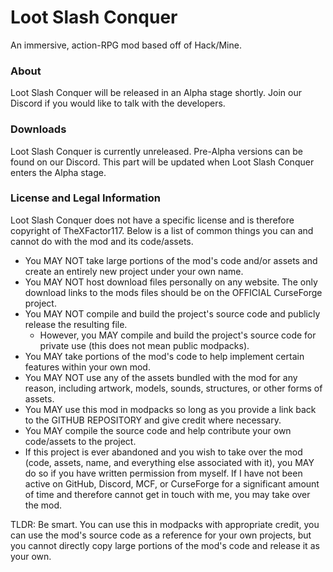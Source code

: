 # Loot Slash Conquer
An immersive, action-RPG mod based off of Hack/Mine.

### About
Loot Slash Conquer will be released in an Alpha stage shortly. Join our Discord if you would like to talk with the developers.

### Downloads
Loot Slash Conquer is currently unreleased. Pre-Alpha versions can be found on our Discord. This part will be updated when Loot Slash Conquer enters the Alpha stage.

### License and Legal Information
Loot Slash Conquer does not have a specific license and is therefore copyright of TheXFactor117. Below is a list of common things you can and cannot do with the mod and its code/assets.

* You MAY NOT take large portions of the mod's code and/or assets and create an entirely new project under your own name.
* You MAY NOT host download files personally on any website. The only download links to the mods files should be on the OFFICIAL CurseForge project.
* You MAY NOT compile and build the project's source code and publicly release the resulting file.
  * However, you MAY compile and build the project's source code for private use (this does not mean public modpacks).
* You MAY take portions of the mod's code to help implement certain features within your own mod.
* You MAY NOT use any of the assets bundled with the mod for any reason, including artwork, models, sounds, structures, or other forms of assets.
* You MAY use this mod in modpacks so long as you provide a link back to the GITHUB REPOSITORY and give credit where necessary.
* You MAY compile the source code and help contribute your own code/assets to the project.
* If this project is ever abandoned and you wish to take over the mod (code, assets, name, and everything else associated with it), you MAY do so if you have written permission from myself. If I have not been active on GitHub, Discord, MCF, or CurseForge for a significant amount of time and therefore cannot get in touch with me, you may take over the mod.

TLDR: Be smart. You can use this in modpacks with appropriate credit, you can use the mod's source code as a reference for your own projects, but you cannot directly copy large portions of the mod's code and release it as your own.
